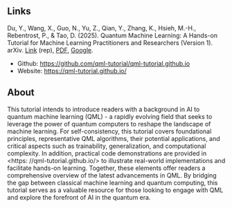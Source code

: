 
## Links

Du, Y., Wang, X., Guo, N., Yu, Z., Qian, Y., Zhang, K., Hsieh, M.-H., Rebentrost, P., & Tao, D. (2025). Quantum Machine Learning: A Hands-on Tutorial for Machine Learning Practitioners and Researchers (Version 1). arXiv. [Link](https://doi.org/10.48550/arXiv.2502.01146) (rep), [PDF](https://arxiv.org/pdf/2502.01146.pdf), [Google](<https://scholar.google.com/scholar?q=Quantum Machine Learning: A Hands-on Tutorial for Machine Learning Practitioners and Researchers (Version 1)>).

- Github: <https://github.com/qml-tutorial/qml-tutorial.github.io>
- Website: <https://qml-tutorial.github.io/>

## About

This tutorial intends to introduce readers with a background in AI to quantum machine learning (QML) - a rapidly evolving field that seeks to leverage the power of quantum computers to reshape the landscape of machine learning. For self-consistency, this tutorial covers foundational principles, representative QML algorithms, their potential applications, and critical aspects such as trainability, generalization, and computational complexity. In addition, practical code demonstrations are provided in <https: //qml-tutorial.github.io/> to illustrate real-world implementations and facilitate hands-on learning. Together, these elements offer readers a comprehensive overview of the latest advancements in QML. By bridging the gap between classical machine learning and quantum computing, this tutorial serves as a valuable resource for those looking to engage with QML and explore the forefront of AI in the quantum era.
